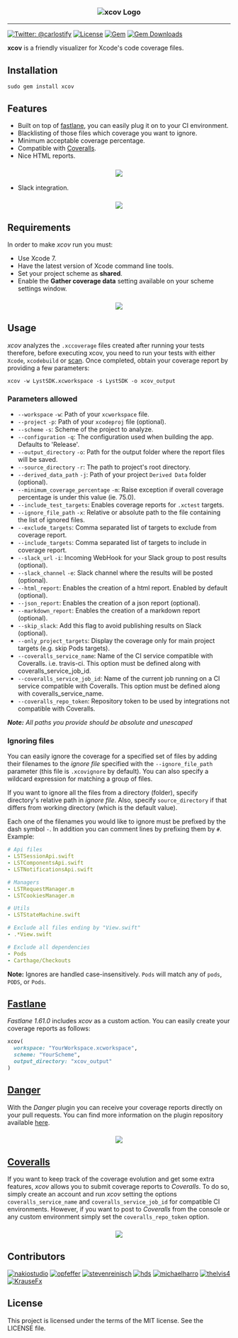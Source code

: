 <h3 align="center">
<img src="/assets_readme/logo.png" alt="xcov Logo" />
</h3>

-------

[![Twitter: @carlostify](https://img.shields.io/badge/contact-@carlostify-blue.svg?style=flat)](https://twitter.com/carlostify)
[![License](https://img.shields.io/badge/license-MIT-green.svg?style=flat)](https://github.com/nakiostudio/xcov/blob/master/LICENSE)
[![Gem](https://img.shields.io/gem/v/xcov.svg?style=flat)](http://rubygems.org/gems/xcov)
[![Gem Downloads](https://img.shields.io/gem/dt/xcov.svg?style=flat)](http://rubygems.org/gems/xcov)

**xcov** is a friendly visualizer for Xcode's code coverage files.

## Installation
```
sudo gem install xcov
```

## Features
* Built on top of [fastlane](https://fastlane.tools), you can easily plug it on to your CI environment.
* Blacklisting of those files which coverage you want to ignore.
* Minimum acceptable coverage percentage.
* Compatible with [Coveralls](https://coveralls.io).
* Nice HTML reports.

<h3 align="center">
<img src="/assets_readme/report.png" />
</h3>

* Slack integration.

<h3 align="center">
<img src="/assets_readme/slack_integration.png" />
</h3>

## Requirements
In order to make *xcov* run you must:
* Use Xcode 7.
* Have the latest version of Xcode command line tools.
* Set your project scheme as **shared**.
* Enable the **Gather coverage data** setting available on your scheme settings window.

<h3 align="center">
<img src="/assets_readme/gather_coverage.png" />
</h3>

## Usage
*xcov* analyzes the `.xccoverage` files created after running your tests therefore, before executing xcov, you need to run your tests with either `Xcode`, `xcodebuild` or [scan](https://github.com/fastlane/fastlane/tree/master/scan). Once completed, obtain your coverage report by providing a few parameters:
```
xcov -w LystSDK.xcworkspace -s LystSDK -o xcov_output
```

### Parameters allowed
* `--workspace` `-w`: Path of your `xcworkspace` file.
* `--project` `-p`: Path of your `xcodeproj` file (optional).
* `--scheme` `-s`: Scheme of the project to analyze.
* `--configuration` `-q`: The configuration used when building the app. Defaults to 'Release'.
* `--output_directory` `-o`: Path for the output folder where the report files will be saved.
* `--source_directory` `-r`: The path to project's root directory.
* `--derived_data_path` `-j`: Path of your project `Derived Data` folder (optional).
* `--minimum_coverage_percentage` `-m`: Raise exception if overall coverage percentage is under this value (ie. 75.0).
* `--include_test_targets`: Enables coverage reports for `.xctest` targets.
* `--ignore_file_path` `-x`: Relative or absolute path to the file containing the list of ignored files.
* `--exclude_targets`: Comma separated list of targets to exclude from coverage report.
* `--include_targets`: Comma separated list of targets to include in coverage report.
* `--slack_url` `-i`: Incoming WebHook for your Slack group to post results (optional).
* `--slack_channel` `-e`: Slack channel where the results will be posted (optional).
* `--html_report`: Enables the creation of a html report. Enabled by default (optional).
* `--json_report`: Enables the creation of a json report (optional).
* `--markdown_report`: Enables the creation of a markdown report (optional).
* `--skip_slack`: Add this flag to avoid publishing results on Slack (optional).
* `--only_project_targets`: Display the coverage only for main project targets (e.g. skip Pods targets).
* `--coveralls_service_name`: Name of the CI service compatible with Coveralls. i.e. travis-ci. This option must be defined along with coveralls_service_job_id.
* `--coveralls_service_job_id`: Name of the current job running on a CI service compatible with Coveralls. This option must be defined along with coveralls_service_name.
* `--coveralls_repo_token`: Repository token to be used by integrations not compatible with Coveralls.

_**Note:** All paths you provide should be absolute and unescaped_

### Ignoring files
You can easily ignore the coverage for a specified set of files by adding their filenames to the *ignore file* specified with the `--ignore_file_path` parameter (this file is `.xcovignore` by default). You can also specify a wildcard expression for matching a group of files.

If you want to ignore all the files from a directory (folder), specify directory's relative path in *ignore file*. Also, specify `source_directory` if that differs from working directory (which is the default value).

Each one of the filenames you would like to ignore must be prefixed by the dash symbol `-`. In addition you can comment lines by prefixing them by `#`. Example:

```yaml
# Api files
- LSTSessionApi.swift
- LSTComponentsApi.swift
- LSTNotificationsApi.swift

# Managers
- LSTRequestManager.m
- LSTCookiesManager.m

# Utils
- LSTStateMachine.swift

# Exclude all files ending by "View.swift"
- .*View.swift

# Exclude all dependencies
- Pods
- Carthage/Checkouts
```

**Note:** Ignores are handled case-insensitively. `Pods` will match any of `pods`, `PODS`, or `Pods`.

## [Fastlane](https://github.com/fastlane/fastlane/blob/master/fastlane/docs/Actions.md)

*Fastlane 1.61.0* includes *xcov* as a custom action. You can easily create your coverage reports as follows:
```ruby
xcov(
  workspace: "YourWorkspace.xcworkspace",
  scheme: "YourScheme",
  output_directory: "xcov_output"
)  
```

## [Danger](https://danger.systems)

With the *Danger* plugin you can receive your coverage reports directly on your pull requests. You can find more information on the plugin repository available [here](https://github.com/nakiostudio/danger-xcov).

<h3 align="center">
<img src="/assets_readme/xcov_danger.png" />
</h3>

## [Coveralls](https://coveralls.io)

If you want to keep track of the coverage evolution and get some extra features, *xcov* allows you to submit coverage reports to *Coveralls*. To do so, simply create an account and run *xcov* setting the options `coveralls_service_name` and `coveralls_service_job_id` for compatible CI environments. However, if you want to post to *Coveralls* from the console or any custom environment simply set the `coveralls_repo_token` option.

<h3 align="center">
<img src="/assets_readme/coveralls_integration.png" />
</h3>

## Contributors

[![nakiostudio](https://avatars2.githubusercontent.com/u/1814571?v=3&s=50)](https://github.com/nakiostudio) [![opfeffer](https://avatars3.githubusercontent.com/u/1138127?v=3&s=50)](https://github.com/opfeffer) [![stevenreinisch](https://avatars0.githubusercontent.com/u/675216?v=3&s=50)](https://github.com/stevenreinisch) [![hds](https://avatars0.githubusercontent.com/u/89589?v=3&s=50)](https://github.com/hds) [![michaelharro](https://avatars3.githubusercontent.com/u/318260?v=3&s=50)](https://github.com/michaelharro) [![thelvis4](https://avatars1.githubusercontent.com/u/1589385?v=3&s=50)](https://github.com/thelvis4) [![KrauseFx](https://avatars1.githubusercontent.com/u/869950?v=3&s=50)](https://github.com/KrauseFx)

## License
This project is licensed under the terms of the MIT license. See the LICENSE file.
